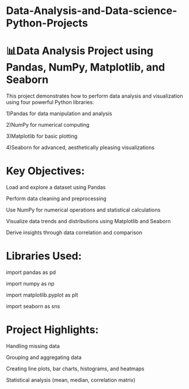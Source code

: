 # Data-Analysis-and-Data-science-Python-Projects

# 📊Data Analysis Project using Pandas, NumPy, Matplotlib, and Seaborn
This project demonstrates how to perform data analysis and visualization using four powerful Python libraries:

   1)Pandas for data manipulation and analysis

  2)NumPy for numerical computing

  3)Matplotlib for basic plotting

  4)Seaborn for advanced, aesthetically pleasing visualizations
#  Key Objectives:
   Load and explore a dataset using Pandas

   Perform data cleaning and preprocessing

   Use NumPy for numerical operations and statistical calculations

   Visualize data trends and distributions using Matplotlib and Seaborn

   Derive insights through data correlation and comparison

#  Libraries Used:
  import pandas as pd
  
  import numpy as np
  
  import matplotlib.pyplot as plt
  
  import seaborn as sns

#  Project Highlights:
  Handling missing data

  Grouping and aggregating data

  Creating line plots, bar charts, histograms, and heatmaps

  Statistical analysis (mean, median, correlation matrix)



